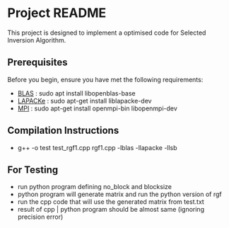 # Project README

This project is designed to implement a optimised code for Selected Inversion Algorithm.

## Prerequisites

Before you begin, ensure you have met the following requirements:

- [BLAS](#blas) : sudo apt install libopenblas-base 
- [LAPACKe](#lapacke) : sudo apt-get install liblapacke-dev
- [MPI](#mpi) : sudo apt-get install openmpi-bin libopenmpi-dev

## Compilation Instructions

- g++ -o test test_rgf1.cpp rgf1.cpp -lblas -llapacke -llsb

## For Testing

- run python program defining no_block and blocksize 
- python program will generate matrix and run the python version of rgf
- run the cpp code that will use the generated matrix from test.txt
- result of cpp | python program should be almost same (ignoring precision error)